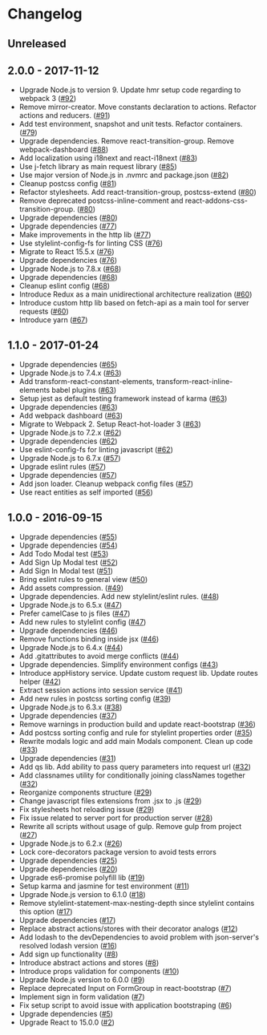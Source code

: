 # Changelog

## Unreleased

## 2.0.0 - 2017-11-12
- Upgrade Node.js to version 9. Update hmr setup code regarding to webpack 3
([#92](https://github.com/fs/react-base/pull/92))
- Remove mirror-creator. Move constants declaration to actions. Refactor actions and reducers.
([#91](https://github.com/fs/react-base/pull/91))
- Add test environment, snapshot and unit tests. Refactor containers.
([#79](https://github.com/fs/react-base/pull/79))
- Upgrade dependencies. Remove react-transition-group. Remove webpack-dashboard
([#88](https://github.com/fs/react-base/pull/88))
- Add localization using i18next and react-i18next
([#83](https://github.com/fs/react-base/pull/83))
- Use j-fetch library as main request library
([#85](https://github.com/fs/react-base/pull/85))
- Use major version of Node.js in .nvmrc and package.json
([#82](https://github.com/fs/react-base/pull/82))
- Cleanup postcss config
([#81](https://github.com/fs/react-base/pull/81))
- Refactor stylesheets. Add react-transition-group, postcss-extend
([#80](https://github.com/fs/react-base/pull/80))
- Remove deprecated postcss-inline-comment and react-addons-css-transition-group.
([#80](https://github.com/fs/react-base/pull/80))
- Upgrade dependencies
([#80](https://github.com/fs/react-base/pull/80))
- Upgrade dependencies
([#77](https://github.com/fs/react-base/pull/77))
- Make improvements in the http lib
([#77](https://github.com/fs/react-base/pull/77))
- Use stylelint-config-fs for linting CSS
([#76](https://github.com/fs/react-base/pull/76))
- Migrate to React 15.5.x
([#76](https://github.com/fs/react-base/pull/76))
- Upgrade dependencies
([#76](https://github.com/fs/react-base/pull/76))
- Upgrade Node.js to 7.8.x
([#68](https://github.com/fs/react-base/pull/68))
- Upgrade dependencies
([#68](https://github.com/fs/react-base/pull/68))
- Cleanup eslint config
([#68](https://github.com/fs/react-base/pull/68))
- Introduce Redux as a main unidirectional architecture realization
([#60](https://github.com/fs/react-base/pull/60))
- Introduce custom http lib based on fetch-api as a main tool for server requests
([#60](https://github.com/fs/react-base/pull/60))
- Introduce yarn
([#67](https://github.com/fs/react-base/pull/67))

## 1.1.0 - 2017-01-24
- Upgrade dependencies
([#65](https://github.com/fs/react-base/pull/65))
- Upgrade Node.js to 7.4.x
([#63](https://github.com/fs/react-base/pull/63))
- Add transform-react-constant-elements, transform-react-inline-elements babel plugins
([#63](https://github.com/fs/react-base/pull/63))
- Setup jest as default testing framework instead of karma
([#63](https://github.com/fs/react-base/pull/63))
- Upgrade dependencies
([#63](https://github.com/fs/react-base/pull/63))
- Add webpack dashboard
([#63](https://github.com/fs/react-base/pull/63))
- Migrate to Webpack 2. Setup React-hot-loader 3
([#63](https://github.com/fs/react-base/pull/63))
- Upgrade Node.js to 7.2.x
([#62](https://github.com/fs/react-base/pull/62))
- Upgrade dependencies
([#62](https://github.com/fs/react-base/pull/62))
- Use eslint-config-fs for linting javascript
([#62](https://github.com/fs/react-base/pull/62))
- Upgrade Node.js to 6.7.x
([#57](https://github.com/fs/react-base/pull/57))
- Upgrade eslint rules
([#57](https://github.com/fs/react-base/pull/57))
- Upgrade dependencies
([#57](https://github.com/fs/react-base/pull/57))
- Add json loader. Cleanup webpack config files
([#57](https://github.com/fs/react-base/pull/57))
- Use react entities as self imported
([#56](https://github.com/fs/react-base/pull/56))

## 1.0.0 - 2016-09-15
- Upgrade dependencies
([#55](https://github.com/fs/react-base/pull/55))
- Upgrade dependencies
([#54](https://github.com/fs/react-base/pull/54))
- Add Todo Modal test
([#53](https://github.com/fs/react-base/pull/53))
- Add Sign Up Modal test
([#52](https://github.com/fs/react-base/pull/52))
- Add Sign In Modal test
([#51](https://github.com/fs/react-base/pull/51))
- Bring eslint rules to general view
([#50](https://github.com/fs/react-base/pull/50))
- Add assets compression.
([#49](https://github.com/fs/react-base/pull/49))
- Upgrade dependencies. Add new stylelint/eslint rules.
([#48](https://github.com/fs/react-base/pull/48))
- Upgrade Node.js to 6.5.x
([#47](https://github.com/fs/react-base/pull/47))
- Prefer camelCase to js files
([#47](https://github.com/fs/react-base/pull/47))
- Add new rules to stylelint config
([#47](https://github.com/fs/react-base/pull/47))
- Upgrade dependencies
([#46](https://github.com/fs/react-base/pull/46))
- Remove functions binding inside jsx
([#46](https://github.com/fs/react-base/pull/46))
- Upgrade Node.js to 6.4.x
([#44](https://github.com/fs/react-base/pull/44))
- Add .gitattributes to avoid merge conflicts
([#44](https://github.com/fs/react-base/pull/44))
- Upgrade dependencies. Simplify environment configs
([#43](https://github.com/fs/react-base/pull/43))
- Introduce appHistory service. Update custom request lib. Update routes helper
([#42](https://github.com/fs/react-base/pull/42))
- Extract session actions into session service
([#41](https://github.com/fs/react-base/pull/41))
- Add new rules in postcss sorting config
([#39](https://github.com/fs/react-base/pull/39))
- Upgrade Node.js to 6.3.x
([#38](https://github.com/fs/react-base/pull/38))
- Upgrade dependencies
([#37](https://github.com/fs/react-base/pull/37))
- Remove warnings in production build and update react-bootstrap
([#36](https://github.com/fs/react-base/pull/36))
- Add postcss sorting config and rule for stylelint properties order
([#35](https://github.com/fs/react-base/pull/35))
- Rewrite modals logic and add main Modals component. Clean up code
([#33](https://github.com/fs/react-base/pull/33))
- Upgrade dependencies
([#31](https://github.com/fs/react-base/pull/31))
- Add qs lib. Add ability to pass query parameters into request url
([#32](https://github.com/fs/react-base/pull/32))
- Add classnames utility for conditionally joining classNames together
([#32](https://github.com/fs/react-base/pull/32))
- Reorganize components structure
([#29](https://github.com/fs/react-base/pull/29))
- Change javascript files extensions from .jsx to .js
([#29](https://github.com/fs/react-base/pull/29))
- Fix stylesheets hot reloading issue
([#29](https://github.com/fs/react-base/pull/29))
- Fix issue related to server port for production server
([#28](https://github.com/fs/react-base/pull/28))
- Rewrite all scripts without usage of gulp. Remove gulp from project
([#27](https://github.com/fs/react-base/pull/27))
- Upgrade Node.js to 6.2.x
([#26](https://github.com/fs/react-base/pull/26))
- Lock core-decorators package version to avoid tests errors
- Upgrade dependencies
([#25](https://github.com/fs/react-base/pull/25))
- Upgrade dependencies
([#20](https://github.com/fs/react-base/pull/20))
- Upgrade es6-promise polyfill lib
([#19](https://github.com/fs/react-base/pull/19))
- Setup karma and jasmine for test environment
([#11](https://github.com/fs/react-base/pull/11))
- Upgrade Node.js version to 6.1.0
([#18](https://github.com/fs/react-base/pull/18))
- Remove stylelint-statement-max-nesting-depth since stylelint contains this option
([#17](https://github.com/fs/react-base/pull/17))
- Upgrade dependencies
([#17](https://github.com/fs/react-base/pull/17))
- Replace abstract actions/stores with their decorator analogs
([#12](https://github.com/fs/react-base/pull/12))
- Add lodash to the devDependencies to avoid problem with json-server's resolved lodash version
([#16](https://github.com/fs/react-base/pull/16))
- Add sign up functionality
([#8](https://github.com/fs/react-base/pull/8))
- Introduce abstract actions and stores
([#8](https://github.com/fs/react-base/pull/8))
- Introduce props validation for components
([#10](https://github.com/fs/react-base/pull/10))
- Upgrade Node.js version to 6.0.0
([#9](https://github.com/fs/react-base/pull/9))
- Replace deprecated Input on FormGroup in react-bootstrap
([#7](https://github.com/fs/react-base/pull/7))
- Implement sign in form validation
([#7](https://github.com/fs/react-base/pull/7))
- Fix setup script to avoid issue with application bootstraping
([#6](https://github.com/fs/react-base/pull/6))
- Upgrade dependencies
([#5](https://github.com/fs/react-base/pull/5))
- Upgrade React to 15.0.0
([#2](https://github.com/fs/react-base/pull/2))
